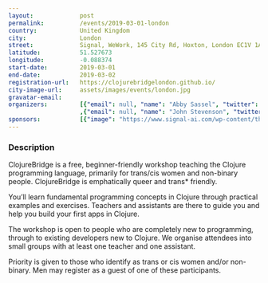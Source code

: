 ```yaml
---
layout:             post
permalink:          /events/2019-03-01-london
country:            United Kingdom
city:               London
street:             Signal, WeWork, 145 City Rd, Hoxton, London EC1V 1AW
latitude:           51.527673
longitude:          -0.088374
start-date:         2019-03-01
end-date:           2019-03-02
registration-url:   https://clojurebridgelondon.github.io/
city-image-url:     assets/images/events/london.jpg
gravatar-email:
organizers:         [{"email": null, "name": "Abby Sassel", "twitter": "sassela", "github": "sassela"}
                    ,{"email": null, "name": "John Stevenson", "twitter": "jr0cket", "github": "jr0cket"}]
sponsors:           [{"image": "https://www.signal-ai.com/wp-content/themes/signal/assets/img/logo.svg", "name": "Signal", "url": "https://www.signal-ai.com/"}]
---
```


### Description

ClojureBridge is a free, beginner-friendly workshop teaching the Clojure programming language, primarily for trans/cis women and non-binary people. ClojureBridge is emphatically queer and trans\* friendly.

You’ll learn fundamental programming concepts in Clojure through practical examples and exercises. Teachers and assistants are there to guide you and help you build your first apps in Clojure.

The workshop is open to people who are completely new to programming, through to existing developers new to Clojure. We organise attendees into small groups with at least one teacher and one assistant.

Priority is given to those who identify as trans or cis women and/or non-binary. Men may register as a guest of one of these participants.
